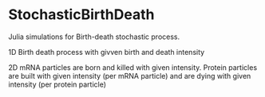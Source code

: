 # StochasticBirthDeath

Julia simulations for Birth-death stochastic process.

1D
Birth death process with givven birth and death intensity

2D
mRNA particles are born and killed with given intensity. Protein particles are built with given intensity (per mRNA particle) and are dying with given intensity (per protein particle)
